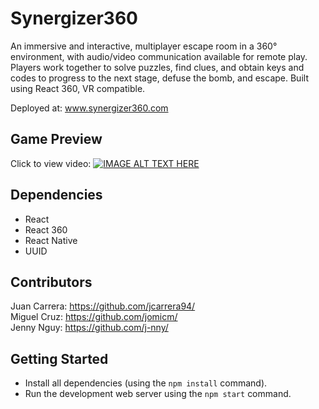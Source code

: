# Synergizer360

An immersive and interactive, multiplayer escape room in a 360° environment, with audio/video communication available for remote play. Players work together to solve puzzles, find clues, and obtain keys and codes to progress to the next stage, defuse the bomb, and escape. Built using React 360, VR compatible.

Deployed at: www.synergizer360.com

## Game Preview

Click to view video:
[![IMAGE ALT TEXT HERE](http://img.youtube.com/vi/1DcbCAdyWeY/0.jpg)](http://www.youtube.com/watch?v=1DcbCAdyWeY)

## Dependencies

- React
- React 360
- React Native
- UUID

## Contributors

Juan Carrera: https://github.com/jcarrera94/  
Miguel Cruz: https://github.com/jomicm/  
Jenny Nguy: https://github.com/j-nny/  

## Getting Started

- Install all dependencies (using the `npm install` command).
- Run the development web server using the `npm start` command.
